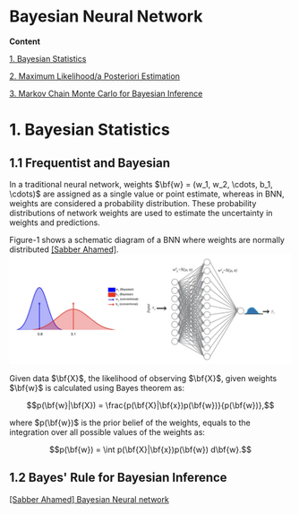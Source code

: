 # Bayesian Neural Network

**Content**

[1. Bayesian Statistics](https://github.com/HsiangHung/MachineLearningNote/tree/master/Bayesian%20and%20MCMC#1-bayesian-statistics)

[2. Maximum Likelihood/a Posteriori Estimation](https://github.com/HsiangHung/MachineLearningNote/tree/master/Bayesian%20and%20MCMC#2-maximum-likelihooda-posteriori-estimation)


[3. Markov Chain Monte Carlo for Bayesian Inference](https://github.com/HsiangHung/MachineLearningNote/tree/master/Bayesian%20and%20MCMC#3-markov-chain-monte-carlo-for-bayesian-inference)



# 1. Bayesian Statistics

## 1.1 Frequentist and Bayesian

In a traditional neural network, weights $\bf{w} = (w_1, w_2, \cdots, b_1, \cdots)$ are assigned as a single value or point estimate, whereas in BNN, weights are considered a probability distribution. These probability distributions of network weights are used to estimate the uncertainty in weights and predictions. 

Figure-1 shows a schematic diagram of a BNN where weights are normally distributed [[Sabber Ahamed]][Bayesian Neural network].
![](images/weight_distribution.png)

Given data $\bf{X}$, the likelihood of observing $\bf{X}$, given weights $\bf{w}$ is calculated using Bayes theorem as:

$$p(\bf{w}|\bf{X}) = \frac{p(\bf{X}|\bf{x})p(\bf{w})}{p(\bf{w})},$$

where $p(\bf{w})$ is the prior belief of the weights, equals to the integration over all possible values of the weights as:

$$p(\bf{w}) = \int p(\bf{X}|\bf{x})p(\bf{w}) d\bf{w}.$$



## 1.2 Bayes' Rule for Bayesian Inference








[Bayesian Neural network]: https://towardsdatascience.com/bayesian-neural-network-7041dd09f2cc
[[Sabber Ahamed] Bayesian Neural network](https://towardsdatascience.com/bayesian-neural-network-7041dd09f2cc)



